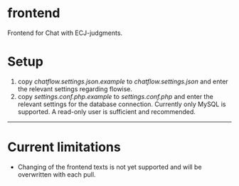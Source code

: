 # frontend
Frontend for Chat with ECJ-judgments.

# Setup 
1. copy _chatflow.settings.json.example_ to _chatflow.settings.json_ and enter the relevant settings regarding flowise.
2. copy _settings.conf.php.example_ to _settings.conf.php_ and enter the relevant settings for the database connection. Currently only MySQL is supported. A read-only user is sufficient and recommended.

----
# Current limitations
* Changing of the frontend texts is not yet supported and will be overwritten with each pull.
